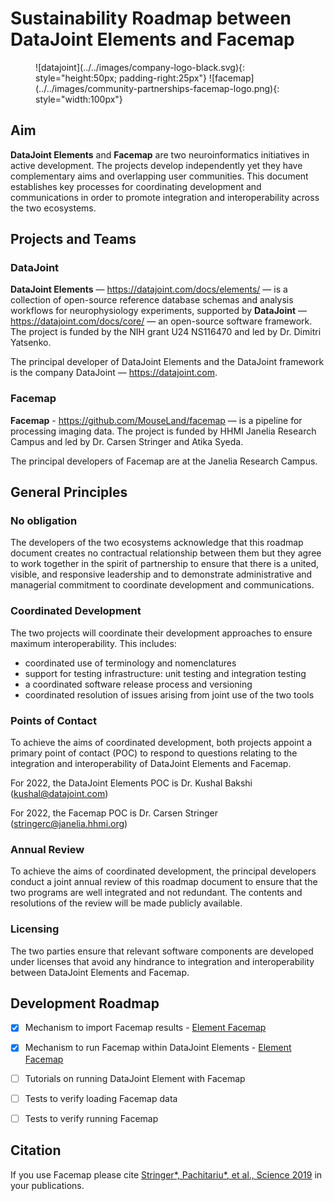 # Sustainability Roadmap between DataJoint Elements and Facemap

<figure markdown>
  <!-- mkdocs will complain about this -->
  <!-- since we will host on github pages, the relative ref needs to follow the structure in -->
  <!-- the mkdocs's build dir $PROJ_DIR/site/images/, which is two directories above the html -->
  ![datajoint](../../images/company-logo-black.svg){: style="height:50px; padding-right:25px"}
  ![facemap](../../images/community-partnerships-facemap-logo.png){: style="width:100px"}
</figure>

## Aim

**DataJoint Elements** and **Facemap** are two neuroinformatics initiatives in active
development. The projects develop independently yet they have complementary aims and
overlapping user communities. This document establishes key processes for coordinating
development and communications in order to promote integration and interoperability
across the two ecosystems.

## Projects and Teams

### DataJoint

**DataJoint Elements** — https://datajoint.com/docs/elements/ — is a collection of
  open-source reference database schemas and analysis workflows for neurophysiology
  experiments, supported by **DataJoint** — https://datajoint.com/docs/core/ — an
  open-source software framework. The project is funded by the NIH grant U24 NS116470
  and led by Dr. Dimitri Yatsenko.
  
The principal developer of DataJoint Elements and the DataJoint framework is the company
DataJoint — https://datajoint.com.

### Facemap

**Facemap** - https://github.com/MouseLand/facemap — is a pipeline for processing
imaging data. The project is funded by HHMI Janelia Research Campus and led by
Dr. Carsen Stringer and Atika Syeda.

The principal developers of Facemap are at the Janelia Research Campus.

## General Principles

### No obligation

The developers of the two ecosystems acknowledge that this roadmap document creates no
contractual relationship between them but they agree to work together in the spirit of
partnership to ensure that there is a united, visible, and responsive leadership and to
demonstrate administrative and managerial commitment to coordinate development and
communications.

### Coordinated Development

The two projects will coordinate their development approaches to ensure maximum
interoperability. This includes:

- coordinated use of terminology and nomenclatures
- support for testing infrastructure: unit testing and integration testing
- a coordinated software release process and versioning
- coordinated resolution of issues arising from joint use of the two tools

### Points of Contact

To achieve the aims of coordinated development, both projects appoint a primary point of
contact (POC) to respond to questions relating to the integration and interoperability 
of DataJoint Elements and Facemap.

For 2022, the DataJoint Elements POC is Dr. Kushal Bakshi (kushal@datajoint.com)

For 2022, the Facemap POC is Dr. Carsen Stringer (stringerc@janelia.hhmi.org)

### Annual Review

To achieve the aims of coordinated development, the principal developers conduct a joint
annual review of this roadmap document to ensure that the two programs are
well integrated and not redundant. The contents and resolutions of the review will be
made publicly available.

### Licensing

The two parties ensure that relevant software components are developed under licenses
that avoid any hindrance to integration and interoperability between DataJoint Elements 
and Facemap.

## Development Roadmap

- [x] Mechanism to import Facemap results - 
[Element Facemap](https://github.com/datajoint/element-facemap/blob/0ccab4ec6731cd612e7cf61a221c64fb9bf22566/element_facemap/facial_behavior_estimation.py#L389-L405)

- [x] Mechanism to run Facemap within DataJoint Elements - 
[Element Facemap](https://github.com/datajoint/element-facemap/blob/0ccab4ec6731cd612e7cf61a221c64fb9bf22566/element_facemap/facial_behavior_estimation.py#L259-L266)

- [ ] Tutorials on running DataJoint Element with Facemap 

- [ ] Tests to verify loading Facemap data

- [ ] Tests to verify running Facemap

## Citation

If you use Facemap please cite 
[Stringer*, Pachitariu*, et al., Science 2019](https://doi.org/10.1126%2Fscience.aav7893)
in your publications.
